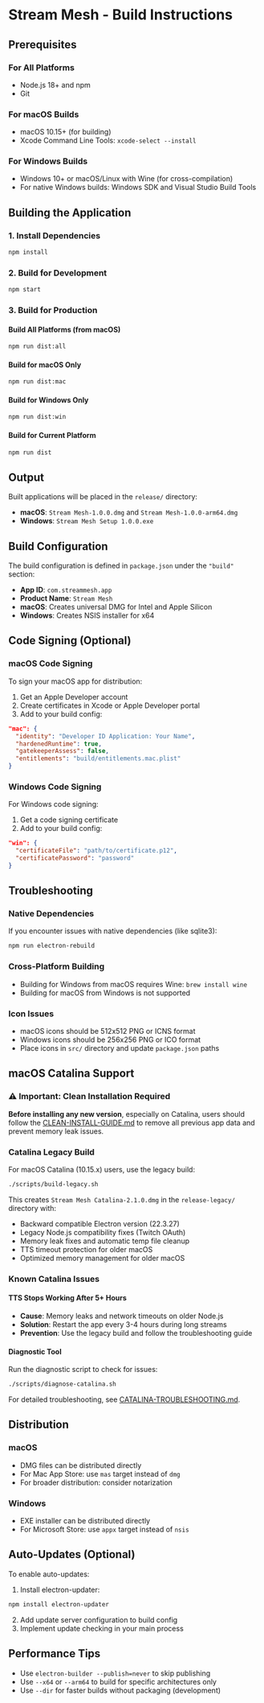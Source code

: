 # Stream Mesh - Build Instructions

## Prerequisites

### For All Platforms
- Node.js 18+ and npm
- Git

### For macOS Builds
- macOS 10.15+ (for building)
- Xcode Command Line Tools: `xcode-select --install`

### For Windows Builds
- Windows 10+ or macOS/Linux with Wine (for cross-compilation)
- For native Windows builds: Windows SDK and Visual Studio Build Tools

## Building the Application

### 1. Install Dependencies
```bash
npm install
```

### 2. Build for Development
```bash
npm start
```

### 3. Build for Production

#### Build All Platforms (from macOS)
```bash
npm run dist:all
```

#### Build for macOS Only
```bash
npm run dist:mac
```

#### Build for Windows Only
```bash
npm run dist:win
```

#### Build for Current Platform
```bash
npm run dist
```

## Output

Built applications will be placed in the `release/` directory:

- **macOS**: `Stream Mesh-1.0.0.dmg` and `Stream Mesh-1.0.0-arm64.dmg`
- **Windows**: `Stream Mesh Setup 1.0.0.exe`

## Build Configuration

The build configuration is defined in `package.json` under the `"build"` section:

- **App ID**: `com.streammesh.app`
- **Product Name**: `Stream Mesh`
- **macOS**: Creates universal DMG for Intel and Apple Silicon
- **Windows**: Creates NSIS installer for x64

## Code Signing (Optional)

### macOS Code Signing
To sign your macOS app for distribution:

1. Get an Apple Developer account
2. Create certificates in Xcode or Apple Developer portal
3. Add to your build config:
```json
"mac": {
  "identity": "Developer ID Application: Your Name",
  "hardenedRuntime": true,
  "gatekeeperAssess": false,
  "entitlements": "build/entitlements.mac.plist"
}
```

### Windows Code Signing
For Windows code signing:

1. Get a code signing certificate
2. Add to your build config:
```json
"win": {
  "certificateFile": "path/to/certificate.p12",
  "certificatePassword": "password"
}
```

## Troubleshooting

### Native Dependencies
If you encounter issues with native dependencies (like sqlite3):
```bash
npm run electron-rebuild
```

### Cross-Platform Building
- Building for Windows from macOS requires Wine: `brew install wine`
- Building for macOS from Windows is not supported

### Icon Issues
- macOS icons should be 512x512 PNG or ICNS format
- Windows icons should be 256x256 PNG or ICO format
- Place icons in `src/` directory and update `package.json` paths

## macOS Catalina Support

### ⚠️ Important: Clean Installation Required

**Before installing any new version**, especially on Catalina, users should follow the [CLEAN-INSTALL-GUIDE.md](CLEAN-INSTALL-GUIDE.md) to remove all previous app data and prevent memory leak issues.

### Catalina Legacy Build
For macOS Catalina (10.15.x) users, use the legacy build:
```bash
./scripts/build-legacy.sh
```

This creates `Stream Mesh Catalina-2.1.0.dmg` in the `release-legacy/` directory with:
- Backward compatible Electron version (22.3.27)
- Legacy Node.js compatibility fixes (Twitch OAuth)
- Memory leak fixes and automatic temp file cleanup
- TTS timeout protection for older macOS
- Optimized memory management for older macOS

### Known Catalina Issues

#### TTS Stops Working After 5+ Hours
- **Cause**: Memory leaks and network timeouts on older Node.js
- **Solution**: Restart the app every 3-4 hours during long streams
- **Prevention**: Use the legacy build and follow the troubleshooting guide

#### Diagnostic Tool
Run the diagnostic script to check for issues:
```bash
./scripts/diagnose-catalina.sh
```

For detailed troubleshooting, see [CATALINA-TROUBLESHOOTING.md](CATALINA-TROUBLESHOOTING.md).

## Distribution

### macOS
- DMG files can be distributed directly
- For Mac App Store: use `mas` target instead of `dmg`
- For broader distribution: consider notarization

### Windows
- EXE installer can be distributed directly
- For Microsoft Store: use `appx` target instead of `nsis`

## Auto-Updates (Optional)

To enable auto-updates:

1. Install electron-updater:
```bash
npm install electron-updater
```

2. Add update server configuration to build config
3. Implement update checking in your main process

## Performance Tips

- Use `electron-builder --publish=never` to skip publishing
- Use `--x64` or `--arm64` to build for specific architectures only
- Use `--dir` for faster builds without packaging (development)
